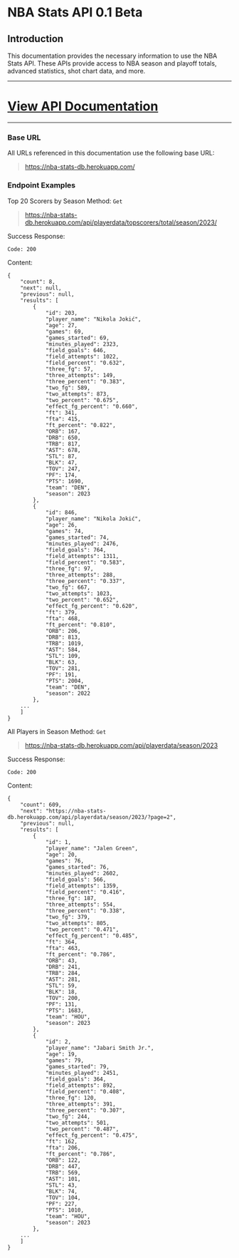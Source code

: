 # NBA Stats API 0.1 Beta

## Introduction

This documentation provides the necessary information to use the NBA Stats API. These APIs provide access to NBA season and playoff totals, advanced statistics, shot chart data, and more.

---

# [View API Documentation](https://documenter.getpostman.com/view/24232555/2s93shzpR3)



---


### Base URL

All URLs referenced in this documentation use the following base URL:

> https://nba-stats-db.herokuapp.com/

### Endpoint Examples

Top 20 Scorers by Season
Method: `Get`

> https://nba-stats-db.herokuapp.com/api/playerdata/topscorers/total/season/2023/

Success Response:

`Code: 200`

Content:
```
{
    "count": 8,
    "next": null,
    "previous": null,
    "results": [
        {
            "id": 203,
            "player_name": "Nikola Jokić",
            "age": 27,
            "games": 69,
            "games_started": 69,
            "minutes_played": 2323,
            "field_goals": 646,
            "field_attempts": 1022,
            "field_percent": "0.632",
            "three_fg": 57,
            "three_attempts": 149,
            "three_percent": "0.383",
            "two_fg": 589,
            "two_attempts": 873,
            "two_percent": "0.675",
            "effect_fg_percent": "0.660",
            "ft": 341,
            "fta": 415,
            "ft_percent": "0.822",
            "ORB": 167,
            "DRB": 650,
            "TRB": 817,
            "AST": 678,
            "STL": 87,
            "BLK": 47,
            "TOV": 247,
            "PF": 174,
            "PTS": 1690,
            "team": "DEN",
            "season": 2023
        },
        {
            "id": 846,
            "player_name": "Nikola Jokić",
            "age": 26,
            "games": 74,
            "games_started": 74,
            "minutes_played": 2476,
            "field_goals": 764,
            "field_attempts": 1311,
            "field_percent": "0.583",
            "three_fg": 97,
            "three_attempts": 288,
            "three_percent": "0.337",
            "two_fg": 667,
            "two_attempts": 1023,
            "two_percent": "0.652",
            "effect_fg_percent": "0.620",
            "ft": 379,
            "fta": 468,
            "ft_percent": "0.810",
            "ORB": 206,
            "DRB": 813,
            "TRB": 1019,
            "AST": 584,
            "STL": 109,
            "BLK": 63,
            "TOV": 281,
            "PF": 191,
            "PTS": 2004,
            "team": "DEN",
            "season": 2022
        },
	...
	]
}		

```

All Players in Season
Method: `Get`

> https://nba-stats-db.herokuapp.com/api/playerdata/season/2023

Success Response:

`Code: 200`

Content:
```
{
    "count": 609,
    "next": "https://nba-stats-db.herokuapp.com/api/playerdata/season/2023/?page=2",
    "previous": null,
    "results": [
        {
            "id": 1,
            "player_name": "Jalen Green",
            "age": 20,
            "games": 76,
            "games_started": 76,
            "minutes_played": 2602,
            "field_goals": 566,
            "field_attempts": 1359,
            "field_percent": "0.416",
            "three_fg": 187,
            "three_attempts": 554,
            "three_percent": "0.338",
            "two_fg": 379,
            "two_attempts": 805,
            "two_percent": "0.471",
            "effect_fg_percent": "0.485",
            "ft": 364,
            "fta": 463,
            "ft_percent": "0.786",
            "ORB": 43,
            "DRB": 241,
            "TRB": 284,
            "AST": 281,
            "STL": 59,
            "BLK": 18,
            "TOV": 200,
            "PF": 131,
            "PTS": 1683,
            "team": "HOU",
            "season": 2023
        },
        {
            "id": 2,
            "player_name": "Jabari Smith Jr.",
            "age": 19,
            "games": 79,
            "games_started": 79,
            "minutes_played": 2451,
            "field_goals": 364,
            "field_attempts": 892,
            "field_percent": "0.408",
            "three_fg": 120,
            "three_attempts": 391,
            "three_percent": "0.307",
            "two_fg": 244,
            "two_attempts": 501,
            "two_percent": "0.487",
            "effect_fg_percent": "0.475",
            "ft": 162,
            "fta": 206,
            "ft_percent": "0.786",
            "ORB": 122,
            "DRB": 447,
            "TRB": 569,
            "AST": 101,
            "STL": 43,
            "BLK": 74,
            "TOV": 104,
            "PF": 227,
            "PTS": 1010,
            "team": "HOU",
            "season": 2023
        },
	...
	]
}

	

```
